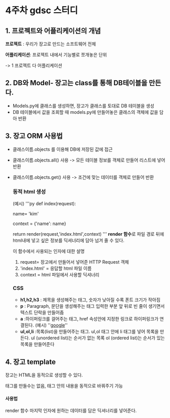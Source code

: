 # 4주차 gdsc 스터디

## 1. 프로젝트와 어플리케이션의 개념

**프로젝트** : 우리가 장고로 만드는 소프트웨어 전체

**어플리케이션**: 프로젝트 내에서 기능별로 쪼개놓은 단위

-> 1 프로젝트 다 어플리케이션

## 2. DB와 Model- 장고는 class를 통해 DB테이블을 만든다.

- Models.py에 클래스를 생성하면, 장고가 클래스를 토대로 DB 테이블을 생성
- DB 테이블에서 값을 조회할 때 models.py에 만들어놓은 클래스의 객체에 값을 담아 반환

## 3. 장고 ORM 사용법

- 클래스이름.objects 를 이용해 DB에 저장된 값에 접근

- 클래스이름.objects.all() 사용 ->
  모든 테이블 정보를 객체로 만들어 리스트에 넣어 반환
- 클래스이름.objects.get() 사용 ->
  조건에 맞는 데이터를 객체로 만들어 반환

  ### 동적 html 생성

  (예시)
  '''py
  def index(request):

  name= 'kim'

  context = {'name': name}

  return render(request,'index.html',context)
  '''
  **render 함수**로 파일 경로 뒤에 html내에 넣고 싶은 정보를 딕셔너리에 담아 넘겨 줄 수 있다.

  이 함수에서 사용되는 인자에 대한 설명

  1. request= 장고에서 만들어서 넣어준 HTTP Request 객체
  2. 'index.html' = 응답할 html 파일 이름
  3. context = html 파일에서 사용할 딕셔너리

  ### CSS

  - **h1,h2,h3** : 제목을 생성해주는 태그, 숫자가 낮아질 수록 폰트 크기가 작아짐
  - **p** : Paragraph, 문단을 생성해주는 태그
    입력한 부분 앞 뒤로 빈 줄이 생기면서 텍스트 단락을 만들어줌
  - **a** :하이퍼링크를 걸어주는 태그, href 속성안에 지정한 링크로 하이퍼링크가 연결된다.
    (예시) ''<a href='www.google.com'>google</a>''
  - **ul,ol,li** :목록(list)을 만들어주는 태그.
    ul,ol 태그 안에 li 태그를 넣어 목록을 만든다.
    ul (unordered list)는 순서가 없는 목록
    ol (ordered list)는 순서가 있는 목록을 만들어준다

## 4. 장고 template

장고는 HTML을 동적으로 생성할 수 있다.

태그를 만들수는 없음, 태그 안의 내용을 동적으로 바꿔주기 가능

#### 사용법

render 함수 마지막 인자에 원하는 데이터를 담은 딕셔너리를 넣어준다.
